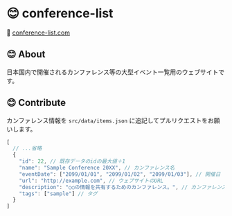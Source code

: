 # :blush: conference-list

:yellow_heart: [conference-list.com](http://conference-list.com/)

## :blush: About
日本国内で開催されるカンファレンス等の大型イベント一覧用のウェブサイトです。

## :blush: Contribute
カンファレンス情報を `src/data/items.json` に追記してプルリクエストをお願いします。

```js
[
  // ...省略
  {
    "id": 22, // 既存データのidの最大値＋1
    "name": "Sample Conference 20XX", // カンファレンス名
    "eventDate": ["2099/01/01", "2099/01/02", "2099/01/03"], // 開催日
    "url": "http://example.com", // ウェブサイトのURL
    "description": "○○の情報を共有するためのカンファレンス。", // カンファレンスの説明
    "tags": ["sample"] // タグ
  }
]
```

